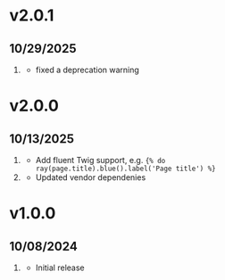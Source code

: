 # v2.0.1
## 10/29/2025

1. [](#improved)
    * fixed a deprecation warning

# v2.0.0
## 10/13/2025

1. [](#new)
    * Add fluent Twig support, e.g. `{% do ray(page.title).blue().label('Page title') %}`
1. [](#improved)
    * Updated vendor dependenies

# v1.0.0
## 10/08/2024

1. [](#new)
    * Initial release

